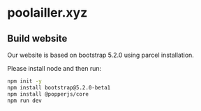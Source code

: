 # poolailler.xyz

## Build website

Our website is based on bootstrap 5.2.0 using parcel installation.

Please install node and then run:

```bash
npm init -y
npm install bootstrap@5.2.0-beta1
npm install @popperjs/core
npm run dev
```